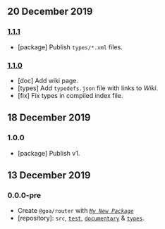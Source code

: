 ## 20 December 2019

### [1.1.1](https://github.com/idiocc/goa-router/compare/v1.1.0...v1.1.1)

- [package] Publish `types/*.xml` files.

### [1.1.0](https://github.com/idiocc/goa-router/compare/v1.0.0...v1.1.0)

- [doc] Add wiki page.
- [types] Add `typedefs.json` file with links to _Wiki_.
- [fix] Fix types in compiled index file.

## 18 December 2019

### 1.0.0

- [package] Publish v1.

## 13 December 2019

### 0.0.0-pre

- Create `@goa/router` with _[`My New Package`](https://MNPJS.org)_
- [repository]: `src`, [`test`](https://contexttesting.com), [`documentary`](https://readme.page) & [`types`](https://typedef.page).